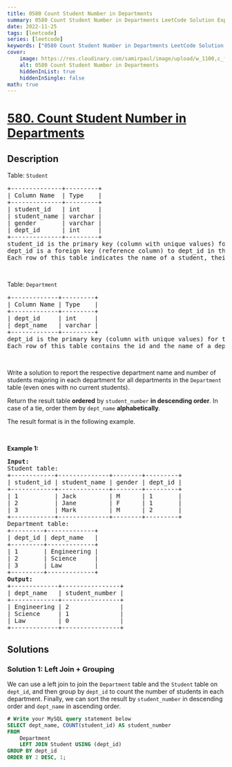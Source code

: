 ```yaml
---
title: 0580 Count Student Number in Departments
summary: 0580 Count Student Number in Departments LeetCode Solution Explained
date: 2022-11-25
tags: [leetcode]
series: [leetcode]
keywords: ["0580 Count Student Number in Departments LeetCode Solution Explained in all languages", "0580 Count Student Number in Departments", "LeetCode", "leetcode solution in Python3 C++ Java Go PHP Ruby Swift TypeScript Rust C# JavaScript C", "GeeksforGeeks", "InterviewBit", "Coding Ninjas", "HackerRank", "HackerEarth", "CodeChef", "TopCoder", "AlgoExpert", "freeCodeCamp", "Codeforces", "GitHub", "AtCoder", "Samir Paul"]
cover:
    image: https://res.cloudinary.com/samirpaul/image/upload/w_1100,c_fit,co_rgb:FFFFFF,l_text:Arial_75_bold:0580 Count Student Number in Departments - Solution Explained/problem-solving.webp
    alt: 0580 Count Student Number in Departments
    hiddenInList: true
    hiddenInSingle: false
math: true
---
```



# [580. Count Student Number in Departments](https://leetcode.com/problems/count-student-number-in-departments)


## Description

<p>Table: <code>Student</code></p>

<pre>
+--------------+---------+
| Column Name  | Type    |
+--------------+---------+
| student_id   | int     |
| student_name | varchar |
| gender       | varchar |
| dept_id      | int     |
+--------------+---------+
student_id is the primary key (column with unique values) for this table.
dept_id is a foreign key (reference column) to dept_id in the Department tables.
Each row of this table indicates the name of a student, their gender, and the id of their department.
</pre>

<p>&nbsp;</p>

<p>Table: <code>Department</code></p>

<pre>
+-------------+---------+
| Column Name | Type    |
+-------------+---------+
| dept_id     | int     |
| dept_name   | varchar |
+-------------+---------+
dept_id is the primary key (column with unique values) for this table.
Each row of this table contains the id and the name of a department.
</pre>

<p>&nbsp;</p>

<p>Write a solution to report the respective department name and number of students majoring in each department for all departments in the <code>Department</code> table (even ones with no current students).</p>

<p>Return the result table <strong>ordered</strong> by <code>student_number</code> <strong>in descending order</strong>. In case of a tie, order them by <code>dept_name</code> <strong>alphabetically</strong>.</p>

<p>The result format is in the following example.</p>

<p>&nbsp;</p>
<p><strong class="example">Example 1:</strong></p>

<pre>
<strong>Input:</strong> 
Student table:
+------------+--------------+--------+---------+
| student_id | student_name | gender | dept_id |
+------------+--------------+--------+---------+
| 1          | Jack         | M      | 1       |
| 2          | Jane         | F      | 1       |
| 3          | Mark         | M      | 2       |
+------------+--------------+--------+---------+
Department table:
+---------+-------------+
| dept_id | dept_name   |
+---------+-------------+
| 1       | Engineering |
| 2       | Science     |
| 3       | Law         |
+---------+-------------+
<strong>Output:</strong> 
+-------------+----------------+
| dept_name   | student_number |
+-------------+----------------+
| Engineering | 2              |
| Science     | 1              |
| Law         | 0              |
+-------------+----------------+
</pre>

## Solutions

### Solution 1: Left Join + Grouping

We can use a left join to join the `Department` table and the `Student` table on `dept_id`, and then group by `dept_id` to count the number of students in each department. Finally, we can sort the result by `student_number` in descending order and `dept_name` in ascending order.

<!-- tabs:start -->

```sql
# Write your MySQL query statement below
SELECT dept_name, COUNT(student_id) AS student_number
FROM
    Department
    LEFT JOIN Student USING (dept_id)
GROUP BY dept_id
ORDER BY 2 DESC, 1;
```

<!-- tabs:end -->

<!-- end -->
